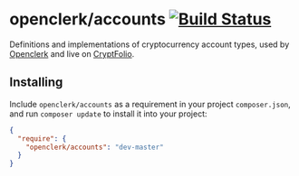 openclerk/accounts [![Build Status](https://travis-ci.org/openclerk/accounts.svg?branch=master)](https://travis-ci.org/openclerk/accounts)
==================

Definitions and implementations of cryptocurrency account types,
used by [Openclerk](http://openclerk.org)
and live on [CryptFolio](https://cryptfolio.com).

## Installing

Include `openclerk/accounts` as a requirement in your project `composer.json`,
and run `composer update` to install it into your project:

```json
{
  "require": {
    "openclerk/accounts": "dev-master"
  }
}
```
